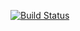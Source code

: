 [![Build Status](https://travis-ci.org/hollowverse/perf-monitor.svg?branch=master)](https://travis-ci.org/hollowverse/perf-monitor)
